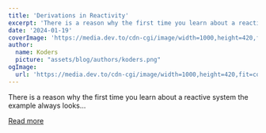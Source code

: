 ```yaml
---
title: 'Derivations in Reactivity'
excerpt: 'There is a reason why the first time you learn about a reactive system the example always looks...'
date: '2024-01-19'
coverImage: 'https://media.dev.to/cdn-cgi/image/width=1000,height=420,fit=cover,gravity=auto,format=auto/https%3A%2F%2Fdev-to-uploads.s3.amazonaws.com%2Fuploads%2Farticles%2F1xnf1e2yb1gtwhkxfcl4.png'
author:
  name: Koders
  picture: "assets/blog/authors/koders.png"
ogImage:
  url: 'https://media.dev.to/cdn-cgi/image/width=1000,height=420,fit=cover,gravity=auto,format=auto/https%3A%2F%2Fdev-to-uploads.s3.amazonaws.com%2Fuploads%2Farticles%2F1xnf1e2yb1gtwhkxfcl4.png'
---
```


There is a reason why the first time you learn about a reactive system the example always looks...

[Read more](https://dev.to/this-is-learning/derivations-in-reactivity-4fo1)
